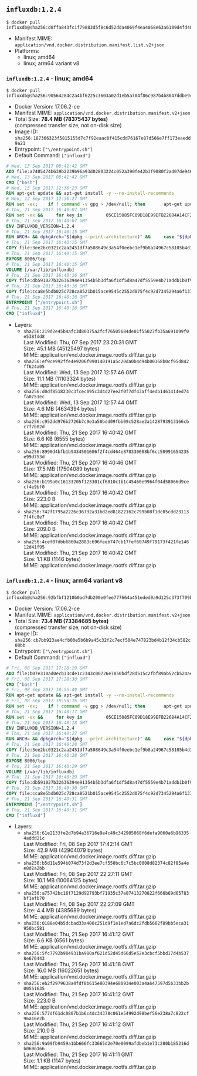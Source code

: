 ## `influxdb:1.2.4`

```console
$ docker pull influxdb@sha256:d8ffa843fc1f79883d5f8c6d52dda4069f4ea4068e63a6189d4fd481916ad143
```

-	Manifest MIME: `application/vnd.docker.distribution.manifest.list.v2+json`
-	Platforms:
	-	linux; amd64
	-	linux; arm64 variant v8

### `influxdb:1.2.4` - linux; amd64

```console
$ docker pull influxdb@sha256:90564284c2a4bf6225c3603a02d1eb5a704f86c987b4b8047ddbe944d6a3db5d
```

-	Docker Version: 17.06.2-ce
-	Manifest MIME: `application/vnd.docker.distribution.manifest.v2+json`
-	Total Size: **78.4 MB (78375437 bytes)**  
	(compressed transfer size, not on-disk size)
-	Image ID: `sha256:187366323f5815155d7c7f92eaac0f415cdd76167e87d566e7ff173eaedd9a21`
-	Entrypoint: `["\/entrypoint.sh"]`
-	Default Command: `["influxd"]`

```dockerfile
# Wed, 13 Sep 2017 08:41:42 GMT
ADD file:a7405474b639b2239b96a93d02803224c052a390fe42b3f9080f2ad07de94640 in / 
# Wed, 13 Sep 2017 08:41:42 GMT
CMD ["bash"]
# Wed, 13 Sep 2017 12:36:23 GMT
RUN apt-get update && apt-get install -y --no-install-recommends 		ca-certificates 		curl 		wget 	&& rm -rf /var/lib/apt/lists/*
# Wed, 13 Sep 2017 12:36:27 GMT
RUN set -ex; 	if ! command -v gpg > /dev/null; then 		apt-get update; 		apt-get install -y --no-install-recommends 			gnupg2 			dirmngr 		; 		rm -rf /var/lib/apt/lists/*; 	fi
# Thu, 21 Sep 2017 16:40:07 GMT
RUN set -ex &&     for key in         05CE15085FC09D18E99EFB22684A14CF2582E0C5 ;     do         gpg --keyserver ha.pool.sks-keyservers.net --recv-keys "$key" ||         gpg --keyserver pgp.mit.edu --recv-keys "$key" ||         gpg --keyserver keyserver.pgp.com --recv-keys "$key" ;     done
# Thu, 21 Sep 2017 16:40:07 GMT
ENV INFLUXDB_VERSION=1.2.4
# Thu, 21 Sep 2017 16:40:15 GMT
RUN ARCH= && dpkgArch="$(dpkg --print-architecture)" &&     case "${dpkgArch##*-}" in       amd64) ARCH='amd64';;       arm64) ARCH='arm64';;       armhf) ARCH='armhf';;       armel) ARCH='armel';;       *)     echo "Unsupported architecture: ${dpkgArch}"; exit 1;;     esac &&     wget -q https://dl.influxdata.com/influxdb/releases/influxdb_${INFLUXDB_VERSION}_${ARCH}.deb.asc &&     wget -q https://dl.influxdata.com/influxdb/releases/influxdb_${INFLUXDB_VERSION}_${ARCH}.deb &&     gpg --batch --verify influxdb_${INFLUXDB_VERSION}_${ARCH}.deb.asc influxdb_${INFLUXDB_VERSION}_${ARCH}.deb &&     dpkg -i influxdb_${INFLUXDB_VERSION}_${ARCH}.deb &&     rm -f influxdb_${INFLUXDB_VERSION}_${ARCH}.deb*
# Thu, 21 Sep 2017 16:40:15 GMT
COPY file:3ee2bc0321c2aa2451df7a508649c3a54f0eebc1ef9b8a24967c58105b4d3160 in /etc/influxdb/influxdb.conf 
# Thu, 21 Sep 2017 16:40:15 GMT
EXPOSE 8086/tcp
# Thu, 21 Sep 2017 16:40:15 GMT
VOLUME [/var/lib/influxdb]
# Thu, 21 Sep 2017 16:40:16 GMT
COPY file:db591027b32636394e91354b5b3dfa6f1df5d8a47df5559e4b71addb1b0f9d0d in /entrypoint.sh 
# Thu, 21 Sep 2017 16:40:16 GMT
COPY file:cca8e5bdb025c728ca8521b015ace9545c2552d075f4c92d7345294a6f1371c2 in /init-influxdb.sh 
# Thu, 21 Sep 2017 16:40:16 GMT
ENTRYPOINT ["/entrypoint.sh"]
# Thu, 21 Sep 2017 16:40:16 GMT
CMD ["influxd"]
```

-	Layers:
	-	`sha256:219d2e45b4afc3d80375a2fcf76505684de01f55027fb35a691099f0e538fdd8`  
		Last Modified: Thu, 07 Sep 2017 23:20:31 GMT  
		Size: 45.1 MB (45125497 bytes)  
		MIME: application/vnd.docker.image.rootfs.diff.tar.gzip
	-	`sha256:ef9ce992ffe4e9206f990140191a5c20da0b4d94b00368b0cf95d842ff624a05`  
		Last Modified: Wed, 13 Sep 2017 12:57:46 GMT  
		Size: 11.1 MB (11103324 bytes)  
		MIME: application/vnd.docker.image.rootfs.diff.tar.gzip
	-	`sha256:d0df8518230c3fcec095c3d4d27ee2f0f7df43aff4edb1461414ed74fa0751ec`  
		Last Modified: Wed, 13 Sep 2017 12:57:44 GMT  
		Size: 4.6 MB (4634394 bytes)  
		MIME: application/vnd.docker.image.rootfs.diff.tar.gzip
	-	`sha256:c952dd976b2726b7c9e3a50bdd09fbb09c528ae2a1428793913166cbc7f7b02d`  
		Last Modified: Thu, 21 Sep 2017 16:40:42 GMT  
		Size: 6.6 KB (6555 bytes)  
		MIME: application/vnd.docker.image.rootfs.diff.tar.gzip
	-	`sha256:8990d4bfb1b9434501606f2f4cd464e878330608bf6cc50991654235e99d753d`  
		Last Modified: Thu, 21 Sep 2017 16:40:46 GMT  
		Size: 17.5 MB (17504089 bytes)  
		MIME: application/vnd.docker.image.rootfs.diff.tar.gzip
	-	`sha256:b199a0c16133205f123301cf6810c1b1c45460e9964f04d58066d9cecf4e9bf0`  
		Last Modified: Thu, 21 Sep 2017 16:40:42 GMT  
		Size: 223.0 B  
		MIME: application/vnd.docker.image.rootfs.diff.tar.gzip
	-	`sha256:742f1795a2226c36732a31bd2ed81822162c799b08f1dc05cdd231137f4fc0e7`  
		Last Modified: Thu, 21 Sep 2017 16:40:42 GMT  
		Size: 209.0 B  
		MIME: application/vnd.docker.image.rootfs.diff.tar.gzip
	-	`sha256:4cef07dbb6860a2883c696feeb747cb17fef60749f79173f421fe14612d41f95`  
		Last Modified: Thu, 21 Sep 2017 16:40:42 GMT  
		Size: 1.1 KB (1146 bytes)  
		MIME: application/vnd.docker.image.rootfs.diff.tar.gzip

### `influxdb:1.2.4` - linux; arm64 variant v8

```console
$ docker pull influxdb@sha256:92bfbf1210b0ad7db200e0fee777664a451eded0a9d125c373f709b808665797
```

-	Docker Version: 17.06.2-ce
-	Manifest MIME: `application/vnd.docker.distribution.manifest.v2+json`
-	Total Size: **73.4 MB (73384685 bytes)**  
	(compressed transfer size, not on-disk size)
-	Image ID: `sha256:cb7bb923ae4cfb00e5b6b9a45c32f2c7ecf504e747823bd4b12f34cb582c08bb`
-	Entrypoint: `["\/entrypoint.sh"]`
-	Default Command: `["influxd"]`

```dockerfile
# Fri, 08 Sep 2017 17:28:29 GMT
ADD file:b07e310ad0ecb33cde1c2343c00726e7850bdf28d515c2fbf89ab52cb524aecd in / 
# Fri, 08 Sep 2017 17:28:30 GMT
CMD ["bash"]
# Fri, 08 Sep 2017 18:55:49 GMT
RUN apt-get update && apt-get install -y --no-install-recommends 		ca-certificates 		curl 		wget 	&& rm -rf /var/lib/apt/lists/*
# Fri, 08 Sep 2017 18:56:16 GMT
RUN set -ex; 	if ! command -v gpg > /dev/null; then 		apt-get update; 		apt-get install -y --no-install-recommends 			gnupg2 			dirmngr 		; 		rm -rf /var/lib/apt/lists/*; 	fi
# Thu, 21 Sep 2017 16:40:17 GMT
RUN set -ex &&     for key in         05CE15085FC09D18E99EFB22684A14CF2582E0C5 ;     do         gpg --keyserver ha.pool.sks-keyservers.net --recv-keys "$key" ||         gpg --keyserver pgp.mit.edu --recv-keys "$key" ||         gpg --keyserver keyserver.pgp.com --recv-keys "$key" ;     done
# Thu, 21 Sep 2017 16:40:18 GMT
ENV INFLUXDB_VERSION=1.2.4
# Thu, 21 Sep 2017 16:40:27 GMT
RUN ARCH= && dpkgArch="$(dpkg --print-architecture)" &&     case "${dpkgArch##*-}" in       amd64) ARCH='amd64';;       arm64) ARCH='arm64';;       armhf) ARCH='armhf';;       armel) ARCH='armel';;       *)     echo "Unsupported architecture: ${dpkgArch}"; exit 1;;     esac &&     wget -q https://dl.influxdata.com/influxdb/releases/influxdb_${INFLUXDB_VERSION}_${ARCH}.deb.asc &&     wget -q https://dl.influxdata.com/influxdb/releases/influxdb_${INFLUXDB_VERSION}_${ARCH}.deb &&     gpg --batch --verify influxdb_${INFLUXDB_VERSION}_${ARCH}.deb.asc influxdb_${INFLUXDB_VERSION}_${ARCH}.deb &&     dpkg -i influxdb_${INFLUXDB_VERSION}_${ARCH}.deb &&     rm -f influxdb_${INFLUXDB_VERSION}_${ARCH}.deb*
# Thu, 21 Sep 2017 16:40:28 GMT
COPY file:3ee2bc0321c2aa2451df7a508649c3a54f0eebc1ef9b8a24967c58105b4d3160 in /etc/influxdb/influxdb.conf 
# Thu, 21 Sep 2017 16:40:28 GMT
EXPOSE 8086/tcp
# Thu, 21 Sep 2017 16:40:29 GMT
VOLUME [/var/lib/influxdb]
# Thu, 21 Sep 2017 16:40:29 GMT
COPY file:db591027b32636394e91354b5b3dfa6f1df5d8a47df5559e4b71addb1b0f9d0d in /entrypoint.sh 
# Thu, 21 Sep 2017 16:40:30 GMT
COPY file:cca8e5bdb025c728ca8521b015ace9545c2552d075f4c92d7345294a6f1371c2 in /init-influxdb.sh 
# Thu, 21 Sep 2017 16:40:31 GMT
ENTRYPOINT ["/entrypoint.sh"]
# Thu, 21 Sep 2017 16:40:31 GMT
CMD ["influxd"]
```

-	Layers:
	-	`sha256:61e2133fe2d7b94a36716e9a4c49c342905068f6defa9060a6b963354addd21c`  
		Last Modified: Fri, 08 Sep 2017 17:42:14 GMT  
		Size: 42.9 MB (42904079 bytes)  
		MIME: application/vnd.docker.image.rootfs.diff.tar.gzip
	-	`sha256:b5d11e594b074d73f2d3ee7cf550bc6c7c5bc0008d82374c82f85a4ee8d2a2bb`  
		Last Modified: Fri, 08 Sep 2017 22:27:11 GMT  
		Size: 10.1 MB (10064125 bytes)  
		MIME: application/vnd.docker.image.rootfs.diff.tar.gzip
	-	`sha256:a75742bc16f7129d92793bf71935c37e07413270822f666b69d65783bf1efb70`  
		Last Modified: Fri, 08 Sep 2017 22:27:09 GMT  
		Size: 4.4 MB (4385689 bytes)  
		MIME: application/vnd.docker.image.rootfs.diff.tar.gzip
	-	`sha256:0188e04b5dcbad33a400c251d9f1e1ed7a6dc2fdb5662f89bb5eca31950bc581`  
		Last Modified: Thu, 21 Sep 2017 16:41:12 GMT  
		Size: 6.6 KB (6561 bytes)  
		MIME: application/vnd.docker.image.rootfs.diff.tar.gzip
	-	`sha256:5fc7792b984931ba980af621d52d45d66d5e52e3cbcf5bbd17d4b5378e676443`  
		Last Modified: Thu, 21 Sep 2017 16:41:18 GMT  
		Size: 16.0 MB (16022651 bytes)  
		MIME: application/vnd.docker.image.rootfs.diff.tar.gzip
	-	`sha256:eb2f2979638a4fdf8b615e80394e680934e003a4a647597d5b33bb2b00551635`  
		Last Modified: Thu, 21 Sep 2017 16:41:12 GMT  
		Size: 223.0 B  
		MIME: application/vnd.docker.image.rootfs.diff.tar.gzip
	-	`sha256:577df61dc0807b1b6c4dc34378c061e54992d98bef56e238a7c822cf96a16e2b`  
		Last Modified: Thu, 21 Sep 2017 16:41:12 GMT  
		Size: 210.0 B  
		MIME: application/vnd.docker.image.rootfs.diff.tar.gzip
	-	`sha256:9a09fb9459a1bb666fc33665d2e70e0099afdbeb1e73c280b185216db0696166`  
		Last Modified: Thu, 21 Sep 2017 16:41:11 GMT  
		Size: 1.1 KB (1147 bytes)  
		MIME: application/vnd.docker.image.rootfs.diff.tar.gzip
